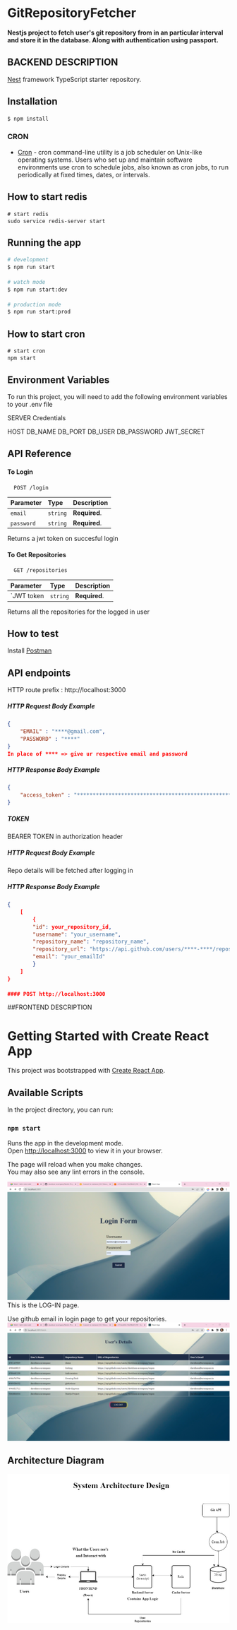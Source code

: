 # GitRepositoryFetcher
**Nestjs project to fetch user's git repository from in an particular interval and store it in the database. Along with authentication using passport.** 

## BACKEND DESCRIPTION

[Nest](https://github.com/nestjs/nest) framework TypeScript starter repository.

## Installation

```bash
$ npm install
```

### CRON
- [Cron](https://www.npmjs.com/package/node-cron) - cron command-line utility is a job scheduler on Unix-like operating systems. Users who set up and maintain software environments use cron to schedule jobs, also known as cron jobs, to run periodically at fixed times, dates, or intervals.

## How to start redis
```
# start redis
sudo service redis-server start
```

## Running the app

```bash
# development
$ npm run start

# watch mode
$ npm run start:dev

# production mode
$ npm run start:prod
```

## How to start cron
```
# start cron
npm start
```

## Environment Variables

To run this project, you will need to add the following environment variables to your .env file

SERVER Credentials 

HOST
DB_NAME 
DB_PORT 
DB_USER 
DB_PASSWORD 
JWT_SECRET 

## API Reference

#### To Login

```http
  POST /login
```

| Parameter | Type     | Description                |
| :-------- | :------- | :------------------------- |
| `email`   | `string` | **Required**.              |
| `password`| `string` | **Required**.              |

Returns a jwt token on succesful login

#### To Get Repositories 

```http
  GET /repositories
```

| Parameter | Type     | Description                       |
| :-------- | :------- | :-------------------------------- |
| `JWT token| `string` | **Required**.  |

Returns all the repositories for the logged in user


## How to test
Install [Postman](https://www.getpostman.com/)

## API endpoints
HTTP route prefix : http://localhost:3000
##### HTTP Request Body Example
```json
{
    "EMAIL" : "****@gmail.com",
    "PASSWORD" : "****"
}
In place of **** => give ur respective email and password
```
##### HTTP Response Body Example
```json
{
    "access_token" : "**************************************************************************"
}
```
##### TOKEN 
 BEARER TOKEN in authorization header
##### HTTP Request Body Example
Repo details will be fetched after logging in
##### HTTP Response Body Example
```json
{
    [
        {
        "id": your_repository_id,
        "username": "your_username",
        "repository_name": "repository_name",
        "repository_url": "https://api.github.com/users/****-****/repos",
        "email": "your_emailId"
        }
    ]
}

#### POST http://localhost:3000


```


##FRONTEND DESCRIPTION

# Getting Started with Create React App

This project was bootstrapped with [Create React App](https://github.com/facebook/create-react-app).

## Available Scripts

In the project directory, you can run:

### `npm start`

Runs the app in the development mode.\
Open [http://localhost:3000](http://localhost:3000) to view it in your browser.

The page will reload when you make changes.\
You may also see any lint errors in the console.


![alt text](https://github.com/davidson-ncompass/NestJs-Project/blob/master/screens/login.png?raw=true)
This is the LOG-IN page.


Use github email in login page to get your repositories.
![alt text](https://github.com/davidson-ncompass/NestJs-Project/blob/master/screens/user-details.png?raw=true)



## Architecture Diagram
![alt text](https://github.com/dsonmoch/GitRepositoryFetcher/blob/main/System%20Architecture.jpg)

